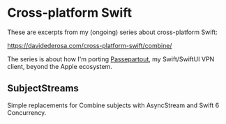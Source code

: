 # Cross-platform Swift

These are excerpts from my (ongoing) series about cross-platform Swift:

https://davidederosa.com/cross-platform-swift/combine/

The series is about how I'm porting [Passepartout](https://github.com/passepartoutvpn/passepartout), my Swift/SwiftUI VPN client, beyond the Apple ecosystem.

## SubjectStreams

Simple replacements for Combine subjects with AsyncStream and Swift 6 Concurrency.
